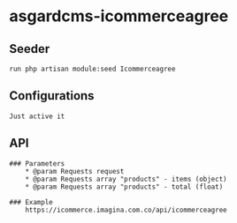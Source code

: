 # asgardcms-icommerceagree

## Seeder

    run php artisan module:seed Icommerceagree

## Configurations

    Just active it

## API

    ### Parameters
        * @param Requests request
        * @param Requests array "products" - items (object) 
        * @param Requests array "products" - total (float)

    ### Example
        https://icommerce.imagina.com.co/api/icommerceagree
    
    